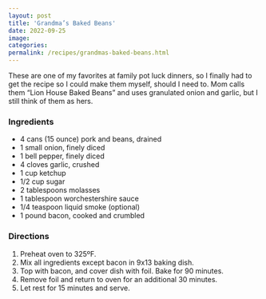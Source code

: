 ```yaml
---
layout: post
title: 'Grandma’s Baked Beans'
date: 2022-09-25
image:
categories:
permalink: /recipes/grandmas-baked-beans.html
---
```


These are one of my favorites at family pot luck dinners, so I finally had to get the recipe so I could make them myself, should I need to. Mom calls them “Lion House Baked Beans” and uses granulated onion and garlic, but I still think of them as hers.

### Ingredients

- 4 cans (15 ounce) pork and beans, drained
- 1 small onion, finely diced
- 1 bell pepper, finely diced
- 4 cloves garlic, crushed
- 1 cup ketchup
- 1/2 cup sugar
- 2 tablespoons molasses
- 1 tablespoon worchestershire sauce
- 1/4 teaspoon liquid smoke (optional)
- 1 pound bacon, cooked and crumbled

### Directions

1. Preheat oven to 325ºF.
2. Mix all ingredients except bacon in 9x13 baking dish.
3. Top with bacon, and cover dish with foil. Bake for 90 minutes.
4. Remove foil and return to oven for an additional 30 minutes.
5. Let rest for 15 minutes and serve.
